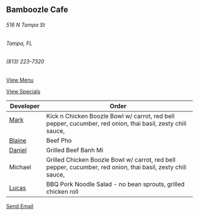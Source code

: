 ## Bamboozle Cafe
###### 516 N Tampa St
###### Tampa, FL
###### (813) 223-7320

[View Menu](http://bamboozlecafe.com/bamboozle-cafe-lunch-menu/)

[View Specials](http://bamboozlecafe.com/bamboozle-cafe-lunch-specials/)

Developer     | Order
--------------|---------------------
[Mark](http://github.com/mark-smithtb)              | Kick n Chicken Boozle Bowl w/ carrot, red bell pepper, cucumber, red onion, thai basil, zesty chili sauce, 
[Blaine](https://github.com/blainelawson)           | Beef Pho
[Daniel](https://github.come/dtartaglia)            | Grilled Beef Banh Mi
Michael                                             | Grilled Chicken Boozle Bowl w/ carrot, red bell pepper, cucumber, red onion, thai basil, zesty chili sauce,
[Lucas](https://github.come/lucasclaude)            | BBQ Pork Noodle Salad - no bean sprouts, grilled chicken roll


<a href="mailto:info@bamboozlecafe.com?cc=bamboozlecafe@gmail.com&subject=11:30am%20Haneke%20Design%20Developer Lunch&body=https%3A%2F%2Fgithub.com%2Fhanekedesign%2Fdeveloper-lunch%2Fblob%2Fmaster%2Fbamboozle.md">Send Email</a>
